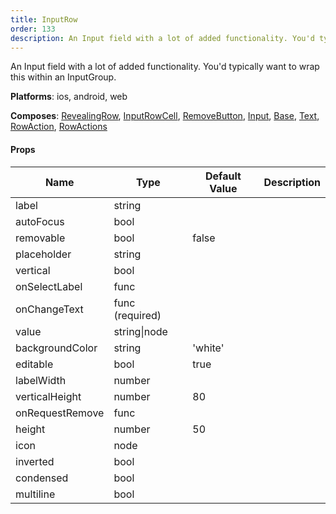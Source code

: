 ```yaml
---
title: InputRow
order: 133
description: An Input field with a lot of added functionality. You'd typicallywant to wrap this within an InputGroup.@Platform ios, android, web@Composes RevealingRow, InputRowCell, RemoveButton, Input, Base, Text, RowAction, RowActions
---
```


An Input field with a lot of added functionality. You'd typically
want to wrap this within an InputGroup.

__Platforms__:  ios, android, web
 
 __Composes__: [RevealingRow](elements.html#RevealingRow), [InputRowCell](elements.html#InputRowCell), [RemoveButton](elements.html#RemoveButton), [Input](elements.html#Input), [Base](elements.html#Base), [Text](elements.html#Text), [RowAction](elements.html#RowAction), [RowActions](elements.html#RowActions) 


#### Props
Name | Type | Default Value | Description
--- | --- | --- | --- 
label | string  |   | 
autoFocus | bool  |   | 
removable | bool  | false | 
placeholder | string  |   | 
vertical | bool  |   | 
onSelectLabel | func  |   | 
onChangeText | func  (required) |   | 
value | string&#124;node |   | 
backgroundColor | string  | 'white' | 
editable | bool  | true | 
labelWidth | number  |   | 
verticalHeight | number  | 80 | 
onRequestRemove | func  |   | 
height | number  | 50 | 
icon | node  |   | 
inverted | bool  |   | 
condensed | bool  |   | 
multiline | bool  |   | 